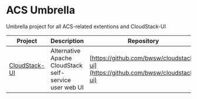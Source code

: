 # ACS Umbrella

Umbrella project for all ACS-related extentions and CloudStack-UI

|Project                                                    |Description                                                   | Repository |
|-----------------------------------------------------------|--------------------------------------------------------------|------------| 
|[CloudStack-UI](https://bwsw.github.io/cloudstack-ui/)     | Alternative Apache CloudStack self-service user web UI       |[https://github.com/bwsw/cloudstack-ui](https://github.com/bwsw/cloudstack-ui) | 
